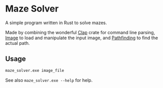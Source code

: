 # Maze Solver

A simple program written in Rust to solve mazes.

Made by combining the wonderful
[Clap](https://crates.io/crates/clap) crate for command line parsing,
[Image](https://crates.io/crates/image) to load and manipulate the input image, and
[Pathfinding](https://crates.io/crates/pathfinding) to find the actual path.

## Usage

```sh
maze_solver.exe image_file
```

See also `maze_solver.exe --help` for help.
